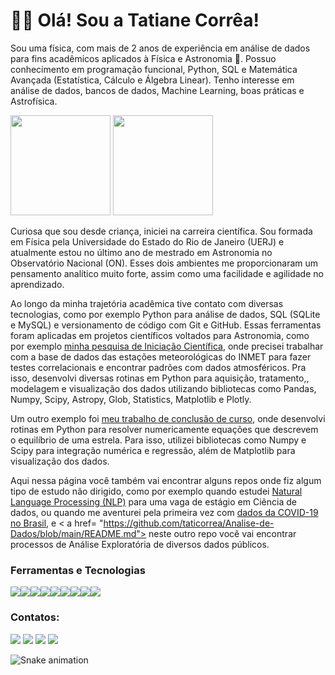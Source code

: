 # 👋😄 Olá! Sou a Tatiane Corrêa!
Sou uma física, com mais de 2 anos de experiência em análise de dados para fins acadêmicos aplicados à Física e Astronomia 🔭.  Possuo conhecimento em programação funcional, Python, SQL e Matemática Avançada (Estatística, Cálculo e Álgebra Linear). Tenho interesse em análise de dados, bancos de dados, Machine Learning, boas práticas e Astrofísica.

<img height="160em" src="https://github-readme-stats.vercel.app/api/top-langs/?username=taticorrea&layout=compact&langs_count=7&theme=dracula"/>    <img height="160em" src="https://github-readme-stats.vercel.app/api?username=taticorrea&show_icons=true&theme=dracula&include_all_commits=true&count_private=true"/>

Curiosa que sou desde criança, iniciei na carreira científica. Sou formada em Física pela Universidade do Estado do Rio de Janeiro (UERJ) e atualmente estou no último ano de mestrado em Astronomia no Observatório Nacional (ON). Esses dois ambientes me proporcionaram um pensamento analítico muito forte, assim como uma facilidade e agilidade no aprendizado.

Ao longo da minha trajetória acadêmica tive contato com diversas tecnologias, como por exemplo Python para análise de dados, SQL (SQLite e MySQL) e versionamento de código com Git e GitHub. Essas ferramentas foram aplicadas em projetos científicos voltados para Astronomia, como por exemplo <a href = "https://github.com/taticorrea/OASI">minha pesquisa de Iniciação Científica</a>, onde precisei trabalhar com a base de dados das estações meteorológicas do INMET para fazer testes correlacionais e encontrar padrões com dados atmosféricos. Pra isso, desenvolvi diversas rotinas em Python para aquisição, tratamento,, modelagem e visualização dos dados utilizando bibliotecas como Pandas, Numpy, Scipy, Astropy, Glob, Statistics, Matplotlib e Plotly.

Um outro exemplo foi <a href = "https://github.com/taticorrea/monografia">meu trabalho de conclusão de curso</a>, onde desenvolvi rotinas em Python para resolver numericamente equações que descrevem o equilíbrio de uma estrela. Para isso, utilizei bibliotecas como Numpy e Scipy para integração numérica e regressão, além de Matplotlib para visualização dos dados. 

Aqui nessa página você também vai encontrar alguns repos onde fiz algum tipo de estudo não dirigido, como por exemplo quando estudei <a href = "https://github.com/taticorrea/NLP">Natural Language Processing (NLP)</a> para uma vaga de estágio em Ciência de dados, ou quando me aventurei pela primeira vez com <a href="https://github.com/taticorrea/covid-19"> dados da COVID-19 no Brasil</a>, e < a href= "https://github.com/taticorrea/Analise-de-Dados/blob/main/README.md"> neste outro repo</a> você vai encontrar processos de Análise Exploratória de diversos dados públicos.
### Ferramentas e Tecnologias
<img src="https://img.shields.io/badge/SQLite-07405E?style=for-the-badge&logo=sqlite&logoColor=white" /><img src="https://img.shields.io/badge/MySQL-005C84?style=for-the-badge&logo=mysql&logoColor=white"><img src="https://img.shields.io/badge/Python-FFD43B?style=for-the-badge&logo=python&logoColor=darkgreen"><img src="https://img.shields.io/badge/SciPy-654FF0?style=for-the-badge&logo=SciPy&logoColor=white"><img src="https://img.shields.io/badge/Pandas-2C2D72?style=for-the-badge&logo=pandas&logoColor=white"><img src="https://img.shields.io/badge/Numpy-777BB4?style=for-the-badge&logo=numpy&logoColor=white"><img src="https://img.shields.io/badge/Plotly-239120?style=for-the-badge&logo=plotly&logoColor=white"><img src="https://img.shields.io/badge/scikit_learn-F7931E?style=for-the-badge&logo=scikit-learn&logoColor=white"><img src="https://img.shields.io/badge/conda-342B029.svg?&style=for-the-badge&logo=anaconda&logoColor=white">


### Contatos:

<div>
<a href="https://www.youtube.com/channel/UCjxdPRZVTAKPECnBiXotoSA" target="_blank"><img src="https://img.shields.io/badge/YouTube-FF0000?style=for-the-badge&logo=youtube&logoColor=white" target="_blank"></a>
<a href="https://instagram.com/taaaticorrea" target="_blank"><img src="https://img.shields.io/badge/-Instagram-%23E4405F?style=for-the-badge&logo=instagram&logoColor=white" target="_blank"></a>
<a href = "correa.tcs@gmail.com"><img src="https://img.shields.io/badge/Gmail-D14836?style=for-the-badge&logo=gmail&logoColor=white" target="_blank"></a>
<a href="https://www.linkedin.com/in/taticorrea/" target="_blank"><img src="https://img.shields.io/badge/-LinkedIn-%230077B5?style=for-the-badge&logo=linkedin&logoColor=white" target="_blank"></a>   
</div>

  

![Snake animation](https://github.com/taticorrea/taticorrea/blob/output/github-contribution-grid-snake.svg)


</div>
